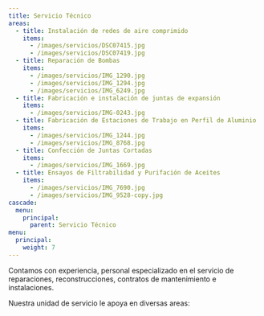 ```yaml
---
title: Servicio Técnico
areas:
  - title: Instalación de redes de aire comprimido
    items:
      - /images/servicios/DSC07415.jpg
      - /images/servicios/DSC07419.jpg
  - title: Reparación de Bombas
    items:
      - /images/servicios/IMG_1290.jpg
      - /images/servicios/IMG_1294.jpg
      - /images/servicios/IMG_6249.jpg
  - title: Fabricación e instalación de juntas de expansión
    items:
      - /images/servicios/IMG-0243.jpg
  - title: Fabricación de Estaciones de Trabajo en Perfil de Aluminio
    items:
      - /images/servicios/IMG_1244.jpg
      - /images/servicios/IMG_8768.jpg
  - title: Confección de Juntas Cortadas
    items:
      - /images/servicios/IMG_1669.jpg
  - title: Ensayos de Filtrabilidad y Purifación de Aceites
    items:
      - /images/servicios/IMG_7690.jpg
      - /images/servicios/IMG_9528-copy.jpg
cascade:
  menu:
    principal:
      parent: Servicio Técnico
menu:
  principal:
    weight: 7
---
```




Contamos con experiencia, personal especializado en el servicio de reparaciones, reconstrucciones, contratos de mantenimiento e instalaciones.

Nuestra unidad de servicio le apoya en diversas areas:
